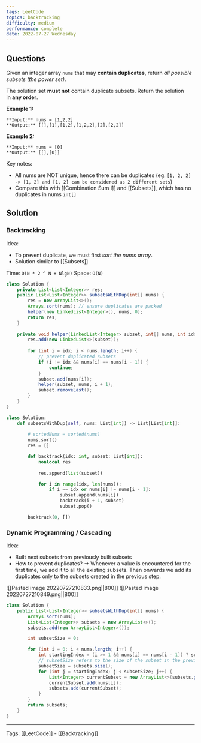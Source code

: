 ```yaml
---
tags: LeetCode
topics: backtracking
difficulty: medium
performance: complete
date: 2022-07-27 Wednesday
---
```


## Questions

Given an integer array `nums` that may **contain duplicates**, return _all possible subsets (the power set)_.

The solution set **must not** contain duplicate subsets. Return the solution in **any order**.

**Example 1:**

```
**Input:** nums = [1,2,2]
**Output:** [[],[1],[1,2],[1,2,2],[2],[2,2]]
```

**Example 2:**

```
**Input:** nums = [0]
**Output:** [[],[0]]
```


Key notes: 
- All nums are NOT unique, hence there can be duplicates (eg. `[1, 2, 2] -> [1, 2] and [1, 2] can be considered as 2 different sets`)
- Compare this with [[Combination Sum I]] and [[Subsets]], which has no duplicates in nums `int[]`

## Solution
### Backtracking
Idea: 
- To prevent duplicate, we must first *sort the nums array*.
- Solution similar to [[Subsets]]

Time: `O(N * 2 ^ N + NlgN)`
Space: `O(N)`

```Java
class Solution {
    private List<List<Integer>> res;
    public List<List<Integer>> subsetsWithDup(int[] nums) {
        res = new ArrayList<>();
        Arrays.sort(nums); // ensure duplicates are packed
        helper(new LinkedList<Integer>(), nums, 0);
        return res;
    }
    
    private void helper(LinkedList<Integer> subset, int[] nums, int idx) {
        res.add(new LinkedList<>(subset));                
        
        for (int i = idx; i < nums.length; i++) {
            // prevent duplicated subsets
            if (i != idx && nums[i] == nums[i - 1]) {
                continue;
            }
            subset.add(nums[i]);
            helper(subset, nums, i + 1);
            subset.removeLast();
        }     
    }
}
```

```python
class Solution:
    def subsetsWithDup(self, nums: List[int]) -> List[List[int]]:
        
        # sortedNums = sorted(nums)
        nums.sort()
        res = []

        def backtrack(idx: int, subset: List[int]):
            nonlocal res
            
            res.append(list(subset))

            for i in range(idx, len(nums)):
                if i == idx or nums[i] != nums[i - 1]:
                    subset.append(nums[i])
                    backtrack(i + 1, subset)
                    subset.pop()

        backtrack(0, [])
```

### Dynamic Programming / Cascading 
Idea: 
- Built next subsets from previously built subsets
- How to prevent duplicates? -> Whenever a value is encountered for the first time, we add it to all the existing subsets. Then onwards we add its duplicates only to the subsets created in the previous step.

![[Pasted image 20220727210833.png||800]]
![[Pasted image 20220727210849.png||800]]

```Java
class Solution {
    public List<List<Integer>> subsetsWithDup(int[] nums) {
        Arrays.sort(nums);
        List<List<Integer>> subsets = new ArrayList<>();
        subsets.add(new ArrayList<Integer>());

        int subsetSize = 0;

        for (int i = 0; i < nums.length; i++) {
            int startingIndex = (i >= 1 && nums[i] == nums[i - 1]) ? subsetSize : 0;
            // subsetSize refers to the size of the subset in the previous step. This value also indicates the starting index of the subsets generated in this step.
            subsetSize = subsets.size();
            for (int j = startingIndex; j < subsetSize; j++) {
                List<Integer> currentSubset = new ArrayList<>(subsets.get(j));
                currentSubset.add(nums[i]);
                subsets.add(currentSubset);
            }
        }
        return subsets;
    }
}
```

---
Tags: [[LeetCode]] - [[Backtracking]]
